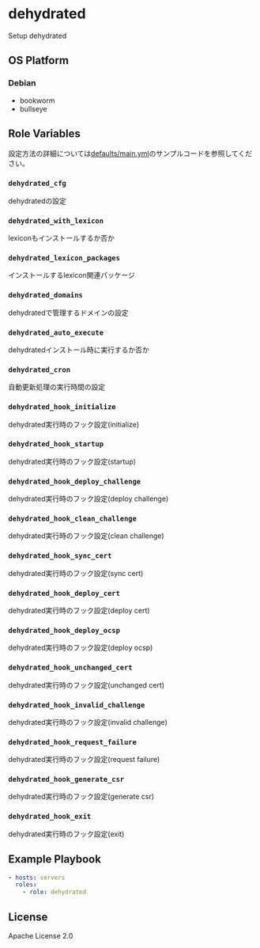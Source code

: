 dehydrated
=================

Setup dehydrated

OS Platform
-----------------

### Debian

- bookworm
- bullseye

Role Variables
--------------

設定方法の詳細については[defaults/main.yml](defaults/main.yml)のサンプルコードを参照してください。

### `dehydrated_cfg`

dehydratedの設定

### `dehydrated_with_lexicon`

lexiconもインストールするか否か

### `dehydrated_lexicon_packages`

インストールするlexicon関連パッケージ

### `dehydrated_domains`

dehydratedで管理するドメインの設定

### `dehydrated_auto_execute`

dehydratedインストール時に実行するか否か

### `dehydrated_cron`

自動更新処理の実行時間の設定

### `dehydrated_hook_initialize`

dehydrated実行時のフック設定(initialize)

### `dehydrated_hook_startup`

dehydrated実行時のフック設定(startup)

### `dehydrated_hook_deploy_challenge`

dehydrated実行時のフック設定(deploy challenge)

### `dehydrated_hook_clean_challenge`

dehydrated実行時のフック設定(clean challenge)

### `dehydrated_hook_sync_cert`

dehydrated実行時のフック設定(sync cert)

### `dehydrated_hook_deploy_cert`

dehydrated実行時のフック設定(deploy cert)

### `dehydrated_hook_deploy_ocsp`

dehydrated実行時のフック設定(deploy ocsp)

### `dehydrated_hook_unchanged_cert`

dehydrated実行時のフック設定(unchanged cert)

### `dehydrated_hook_invalid_challenge`

dehydrated実行時のフック設定(invalid challenge)

### `dehydrated_hook_request_failure`

dehydrated実行時のフック設定(request failure)

### `dehydrated_hook_generate_csr`

dehydrated実行時のフック設定(generate csr)

### `dehydrated_hook_exit`

dehydrated実行時のフック設定(exit)

Example Playbook
--------------

```yaml
- hosts: servers
  roles:
    - role: dehydrated
```

License
--------------

Apache License 2.0
